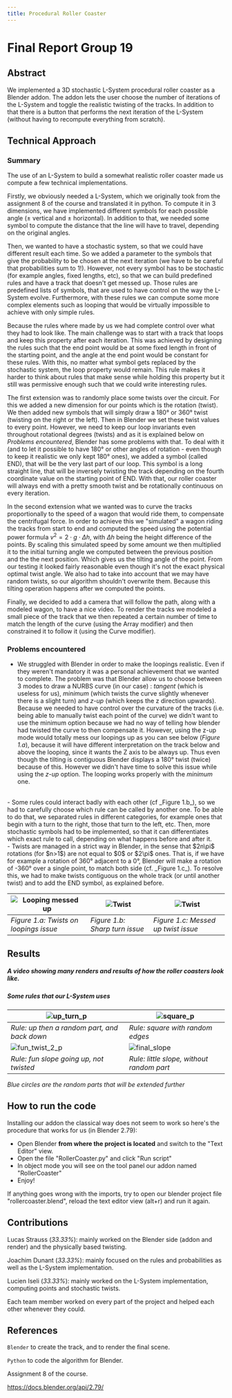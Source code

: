 ```yaml
---
title: Procedural Roller Coaster
---
```

# Final Report Group 19
## Abstract
We implemented a 3D stochastic L-System procedural roller coaster as a Blender addon. The addon lets the user choose the number of iterations of the L-System and toggle the realistic twisting of the tracks. In addition to that there is a button that performs the next iteration of the L-System (without having to recompute everything from scratch).

## Technical Approach
### Summary
The use of an L-System to build a somewhat realistic roller coaster made us compute a few technical implementations.

Firstly, we obviously needed a L-System, which we originally took from the assignment 8 of the course and translated it in python. To compute it in 3 dimensions, we have implemented different symbols for each possible angle ($\pm$ vertical and $\pm$ horizontal). In addition to that, we needed some symbol to compute the distance that the line will have to travel, depending on the original angles.

Then, we wanted to have a stochastic system, so that we could have different result each time. So we added a parameter to the symbols that give the probability to be chosen at the next iteration (we have to be careful that probabilities sum to 1!). However, not every symbol has to be stochastic (for example angles, fixed lengths, etc), so that we can build predefined rules and have a track that doesn't get messed up. Those rules are predefined lists of symbols, that are used to have control on the way the L-System evolve. Furthermore, with these rules we can compute some more complex elements such as looping that would be virtually impossible to achieve with only simple rules.

Because the rules where made by us we had complete control over what they had to look like. The main challenge was to start with a track that loops and keep this property after each iteration. This was achieved by designing the rules such that the end point would be at some fixed length in front of the starting point, and the angle at the end point would be constant for these rules. With this, no matter what symbol gets replaced by the stochastic system, the loop property would remain. This rule makes it harder to think about rules that make sense while holding this property but it still was permissive enough such that we could write interesting rules.

The first extension was to randomly place some twists over the circuit. For this we added a new dimension for our points which is the rotation (twist). We then added new symbols that will simply draw a 180° or 360° twist (twisting on the right or the left). Then in Blender we set these twist values to every point. However, we need to keep our loop invariants even throughout rotational degrees (twists) and as it is explained below on _Problems encountered_, Blender has some problems with that. To deal with it (and to let it possible to have 180° or other angles of rotation - even though to keep it realistic we only kept 180° ones), we added a symbol (called END), that will be the very last part of our loop. This symbol is a long straight line, that will be inversely twisting the track depending on the fourth coordinate value on the starting point of END. With that, our roller coaster will always end with a pretty smooth twist and be rotationally continuous on every iteration.

In the second extension what we wanted was to curve the tracks proportionally to the speed of a wagon that would ride them, to compensate the centrifugal force. In order to achieve this we "simulated" a wagon riding the tracks from start to end and computed the speed using the potential power formula $v^2 = 2 \cdot g \cdot \Delta h$, with $\Delta h$ being the height difference of the points. By scaling this simulated speed by some amount we then multiplied it to the initial turning angle we computed between the previous position and the the next position. Which gives us the tilting angle of the point. From our testing it looked fairly reasonable even though it's not the exact physical optimal twist angle. We also had to take into account that we may have random twists, so our algorithm shouldn't overwrite them. Because this tilting operation happens after we computed the points.

Finally, we decided to add a camera that will follow the path, along with a modeled wagon, to have a nice video. To render the tracks we modeled a small piece of the track that we then repeated a certain number of time to match the length of the curve (using the Array modifier) and then constrained it to follow it (using the Curve modifier).

### Problems encountered
- We struggled with Blender in order to make the loopings realistic. Even if they weren't mandatory it was a personal achievement that we wanted to complete. The problem was that Blender allow us to choose between 3 modes to draw a NURBS curve (in our case) : _tangent_ (which is useless for us), _minimum_ (which twists the curve slightly whenever there is a slight turn) and _z-up_ (which keeps the z direction upwards). Because we needed to have control over the curvature of the tracks (i.e. being able to manually twist each point of the curve) we didn't want to use the minimum option because we had no way of telling how blender had twisted the curve to then compensate it. However, using the z-up mode would totally mess our loopings up as you can see below (_Figure 1.a_), because it will have different interpretation on the track below and above the looping, since it wants the Z axis to be always up. Thus even though the tilting is contiguous Blender displays a 180° twist (twice) because of this. However we didn't have time to solve this issue while using the _z-up_ option. The looping works properly with the _minimum_ one.
<br/>
- Some rules could interact badly with each other (cf _Figure 1.b_), so we had to carefully choose which rule can be called by another one. To be able to do that, we separated rules in different categories, for example ones that begin with a turn to the right, those that turn to the left, etc. Then, more stochastic symbols had to be implemented, so that it can differentiates which exact rule to call, depending on what happens before and after it.
<br/>
- Twists are managed in a strict way in Blender, in the sense that $2n\pi$ rotations (for $n>1$) are not equal to $0$ or $2\pi$ ones. That is, if we have for example a rotation of 360° adjacent to a 0°, Blender will make a rotation of -360° over a single point, to match both side (cf. _Figure 1.c_). To resolve this, we had to make twists contiguous on the whole track (or until another twist) and to add the END symbol, as explained before.
<br/>

![Looping messed up](images/looping-z-up.png) | ![Twist](images/twist-issue-1.jpg) | ![Twist](images/twist-issue-2.jpg)
--- | --- | ---
*Figure 1.a: Twists on loopings issue*  | *Figure 1.b: Sharp turn issue* | *Figure 1.c: Messed up twist issue*

## Results
##### A video showing many renders and results of how the roller coasters look like.

##### Some rules that our L-System uses
![up_turn_p](images/up_turn_p.png) | ![square_p](images/square_p.png)
--- | ---
*Rule: up then a random part, and back down*  |  *Rule: square with random edges*
![fun_twist_2_p](images/fun_twist_2_p.png)  | ![final_slope](images/final_slope.png)
*Rule: fun slope going up, not twisted*  |  *Rule: little slope, without random part*

*Blue circles are the random parts that will be extended further*


## How to run the code
Installing our addon the classical way does not seem to work so here's the procedure that works for us (in Blender 2.79):
- Open Blender **from where the project is located** and switch to the "Text Editor" view.
- Open the file "RollerCoaster.py" and click "Run script"
- In object mode you will see on the tool panel our addon named "RollerCoaster"
- Enjoy!

If anything goes wrong with the imports, try to open our blender project file "rollercoaster.blend", reload the text editor view (alt+r) and run it again.

## Contributions
Lucas Strauss (*33.33%*): mainly worked on the Blender side (addon and render) and the physically based twisting.

Joachim Dunant (*33.33%*): mainly focused on the rules and probabilities as well as the L-System implementation.

Lucien Iseli (*33.33%*): mainly worked on the L-System implementation, computing points and stochastic twists.

Each team member worked on every part of the project and helped each other whenever they could.

## References
`Blender` to create the track, and to render the final scene.

`Python` to code the algorithm for Blender.

Assignment 8 of the course.

https://docs.blender.org/api/2.79/
